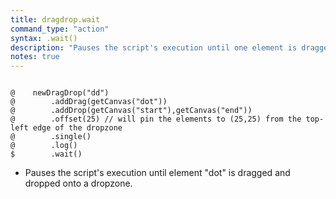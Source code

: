 ```yaml
---
title: dragdrop.wait
command_type: "action"
syntax: .wait()
description: "Pauses the script's execution until one element is dragged and dropped onto a dropzone."
notes: true
---
```


<!--more-->

<pre><code class="language-diff-javascript diff-highlight try-true">
@    newDragDrop("dd")
@        .addDrag(getCanvas("dot"))
@        .addDrop(getCanvas("start"),getCanvas("end"))
@        .offset(25) // will pin the elements to (25,25) from the top-left edge of the dropzone
@        .single()
@        .log()
$        .wait()
</code></pre>

+ Pauses the script's execution until element "dot" is dragged and dropped onto a dropzone.

